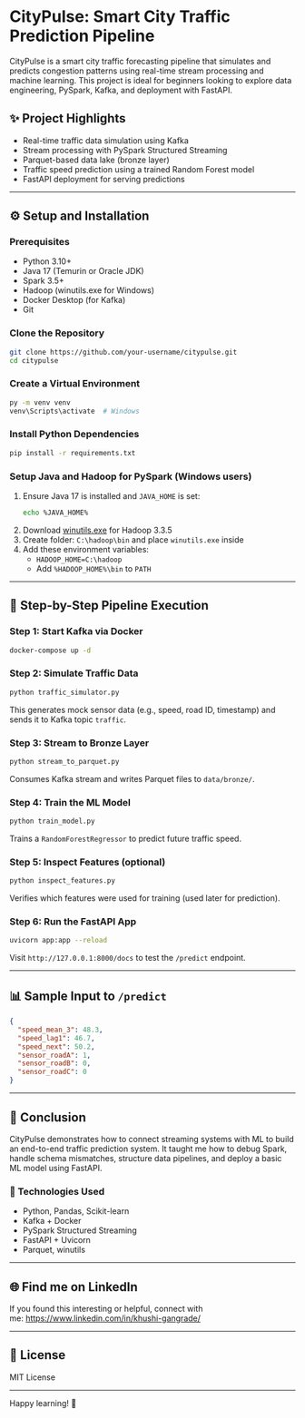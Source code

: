# CityPulse: Smart City Traffic Prediction Pipeline

CityPulse is a smart city traffic forecasting pipeline that simulates and predicts congestion patterns using real-time stream processing and machine learning. This project is ideal for beginners looking to explore data engineering, PySpark, Kafka, and deployment with FastAPI.

## ✨ Project Highlights

- Real-time traffic data simulation using Kafka
- Stream processing with PySpark Structured Streaming
- Parquet-based data lake (bronze layer)
- Traffic speed prediction using a trained Random Forest model
- FastAPI deployment for serving predictions

---

## ⚙️ Setup and Installation

### Prerequisites

- Python 3.10+
- Java 17 (Temurin or Oracle JDK)
- Spark 3.5+
- Hadoop (winutils.exe for Windows)
- Docker Desktop (for Kafka)
- Git

### Clone the Repository

```bash
git clone https://github.com/your-username/citypulse.git
cd citypulse
```

### Create a Virtual Environment

```bash
py -m venv venv
venv\Scripts\activate  # Windows
```

### Install Python Dependencies

```bash
pip install -r requirements.txt
```

### Setup Java and Hadoop for PySpark (Windows users)

1. Ensure Java 17 is installed and `JAVA_HOME` is set:
   ```bash
   echo %JAVA_HOME%
   ```
2. Download [winutils.exe](https://github.com/steveloughran/winutils) for Hadoop 3.3.5
3. Create folder: `C:\hadoop\bin` and place `winutils.exe` inside
4. Add these environment variables:
   - `HADOOP_HOME=C:\hadoop`
   - Add `%HADOOP_HOME%\bin` to `PATH`

---

## 🚗 Step-by-Step Pipeline Execution

### Step 1: Start Kafka via Docker

```bash
docker-compose up -d
```

### Step 2: Simulate Traffic Data

```bash
python traffic_simulator.py
```

This generates mock sensor data (e.g., speed, road ID, timestamp) and sends it to Kafka topic `traffic`.

### Step 3: Stream to Bronze Layer

```bash
python stream_to_parquet.py
```

Consumes Kafka stream and writes Parquet files to `data/bronze/`.

### Step 4: Train the ML Model

```bash
python train_model.py
```

Trains a `RandomForestRegressor` to predict future traffic speed.

### Step 5: Inspect Features (optional)

```bash
python inspect_features.py
```

Verifies which features were used for training (used later for prediction).

### Step 6: Run the FastAPI App

```bash
uvicorn app:app --reload
```

Visit `http://127.0.0.1:8000/docs` to test the `/predict` endpoint.

---

## 📊 Sample Input to `/predict`

```json
{
  "speed_mean_3": 48.3,
  "speed_lag1": 46.7,
  "speed_next": 50.2,
  "sensor_roadA": 1,
  "sensor_roadB": 0,
  "sensor_roadC": 0
}
```

---

## 🌟 Conclusion

CityPulse demonstrates how to connect streaming systems with ML to build an end-to-end traffic prediction system. It taught me how to debug Spark, handle schema mismatches, structure data pipelines, and deploy a basic ML model using FastAPI.

### 📄 Technologies Used

- Python, Pandas, Scikit-learn
- Kafka + Docker
- PySpark Structured Streaming
- FastAPI + Uvicorn
- Parquet, winutils

---

## 🌐 Find me on LinkedIn

If you found this interesting or helpful, connect with me: [https://www.](https://www.linkedin.com/in/khushi-gangrade/)[linkedin.com/in/khushi-gangrade/](https://www.linkedin.com/in/khushi-gangrade/)

---

## 🚀 License

MIT License

---

Happy learning! 🚀

